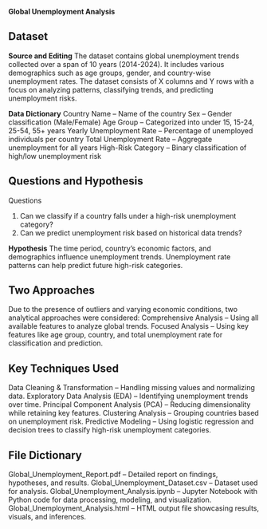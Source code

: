 **Global Unemployment Analysis**
## **Dataset**

**Source and Editing**
The dataset contains global unemployment trends collected over a span of 10 years (2014-2024).
It includes various demographics such as age groups, gender, and country-wise unemployment rates.
The dataset consists of X columns and Y rows with a focus on analyzing patterns, classifying trends, and predicting unemployment risks.

**Data Dictionary**
Country Name – Name of the country
Sex – Gender classification (Male/Female)
Age Group – Categorized into under 15, 15-24, 25-54, 55+ years
Yearly Unemployment Rate – Percentage of unemployed individuals per country
Total Unemployment Rate – Aggregate unemployment for all years
High-Risk Category – Binary classification of high/low unemployment risk

## **Questions and Hypothesis**
Questions
1. Can we classify if a country falls under a high-risk unemployment category?
2. Can we predict unemployment risk based on historical data trends?

**Hypothesis**
The time period, country’s economic factors, and demographics influence unemployment trends.
Unemployment rate patterns can help predict future high-risk categories.

## **Two Approaches**
Due to the presence of outliers and varying economic conditions, two analytical approaches were considered:
Comprehensive Analysis – Using all available features to analyze global trends.
Focused Analysis – Using key features like age group, country, and total unemployment rate for classification and prediction.

## **Key Techniques Used**
Data Cleaning & Transformation – Handling missing values and normalizing data.
Exploratory Data Analysis (EDA) – Identifying unemployment trends over time.
Principal Component Analysis (PCA) – Reducing dimensionality while retaining key features.
Clustering Analysis – Grouping countries based on unemployment risk.
Predictive Modeling – Using logistic regression and decision trees to classify high-risk unemployment categories.

## **File Dictionary**
Global_Unemployment_Report.pdf – Detailed report on findings, hypotheses, and results.
Global_Unemployment_Dataset.csv – Dataset used for analysis.
Global_Unemployment_Analysis.ipynb – Jupyter Notebook with Python code for data processing, modeling, and visualization.
Global_Unemployment_Analysis.html – HTML output file showcasing results, visuals, and inferences.
